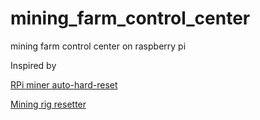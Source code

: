 # mining_farm_control_center
mining farm control center on raspberry pi

Inspired by 

[RPi miner auto-hard-reset](https://github.com/Kasmetski/auto-hard-reset)

[Mining rig resetter](https://github.com/BernhardSchlegel/mining-rig-resetter)
